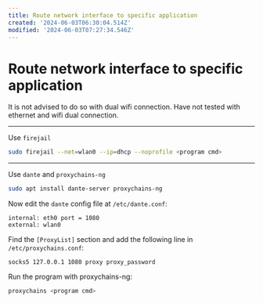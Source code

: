 ```yaml
---
title: Route network interface to specific application
created: '2024-06-03T06:30:04.514Z'
modified: '2024-06-03T07:27:34.546Z'
---
```


# Route network interface to specific application

It is not advised to do so with dual wifi connection. Have not tested with ethernet and wifi dual connection.

---

Use `firejail`

```bash
sudo firejail --net=wlan0 --ip=dhcp --noprofile <program cmd>
```

---

Use `dante` and `proxychains-ng`

```bash
sudo apt install dante-server proxychains-ng
```

Now edit the `dante` config file at `/etc/dante.conf`:

```
internal: eth0 port = 1080
external: wlan0

```

Find the `[ProxyList]` section and add the following line in `/etc/proxychains.conf`:

```
socks5 127.0.0.1 1080 proxy proxy_password
```

Run the program with proxychains-ng:

```bash
proxychains <program cmd>
```
